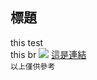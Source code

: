 標題
---
this test </br> 
this br 
![](https://avatars.slack-edge.com/2020-11-25/1527503386626_319578f21381f9641cd8_512.png)
[這是連結](https://avatars.slack-edge.com/2020-11-25/1527503386626_319578f21381f9641cd8_512.png)
</br>
`
以上僅供參考
`
